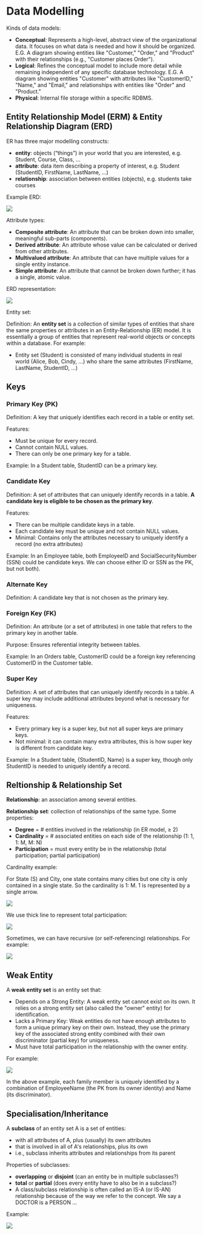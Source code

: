 # Data Modelling

Kinds of data models:
 - **Conceptual**: Represents a high-level, abstract view of the organizational data. It focuses on what data is needed and how it should be organized. E.G. A diagram showing entities like "Customer," "Order," and "Product" with their relationships (e.g., "Customer places Order").
 - **Logical**: Refines the conceptual model to include more detail while remaining independent of any specific database technology. E.G. A diagram showing entities "Customer" with attributes like "CustomerID," "Name," and "Email," and relationships with entities like "Order" and "Product."
 - **Physical**: Internal file storage within a specific RDBMS.

## Entity Relationship Model (ERM) & Entity Relationship Diagram (ERD)

ER has three major modelling constructs:
 - **entity**: objects (“things”) in your world that you are interested, e.g. Student, Course, Class, ...
 - **attribute**: data item describing a property of interest, e.g. Student (StudentID, FirstName, LastName, ...)
 - **relationship**: association between entities (objects), e.g. students take courses

 Example ERD:

 ![](https://github.com/Magistus-Ninaruru/PostgreSQL/blob/main/images/erd_example.png)

Attribute types:
 - **Composite attribute**: An attribute that can be broken down into smaller, meaningful sub-parts (components).
 - **Derived attribute**: An attribute whose value can be calculated or derived from other attributes.
 - **Multivalued attribute**: An attribute that can have multiple values for a single entity instance.
 - **Simple attribute**: An attribute that cannot be broken down further; it has a single, atomic value. 

ERD representation:

 ![](https://github.com/Magistus-Ninaruru/PostgreSQL/blob/main/images/attribute_type.png)

Entity set:

Definition: An **entity set** is a collection of similar types of entities that share the same properties or attributes in an Entity-Relationship (ER) model. It is essentially a group of entities that represent real-world objects or concepts within a database. For example:
 - Entity set (Student) is consisted of many individual students in real world (Alice, Bob, Cindy, ...) who share the same attributes (FirstName, LastName, StudentID, ...)

## Keys

### Primary Key (PK)

Definition: A key that uniquely identifies each record in a table or entity set.

Features:
 - Must be unique for every record.
 - Cannot contain NULL values.
 - There can only be one primary key for a table.

Example: In a Student table, StudentID can be a primary key.

### Candidate Key

Definition: A set of attributes that can uniquely identify records in a table. **A candidate key is eligible to be chosen as the primary key**.

Features:
 - There can be multiple candidate keys in a table.
 - Each candidate key must be unique and not contain NULL values.
 - Minimal: Contains only the attributes necessary to uniquely identify a record (no extra attributes)

Example: In an Employee table, both EmployeeID and SocialSecurityNumber (SSN) could be candidate keys. We can choose either ID or SSN as the PK, but not both).

### Alternate Key

Definition: A candidate key that is not chosen as the primary key.

### Foreign Key (FK)

Definition: An attribute (or a set of attributes) in one table that refers to the primary key in another table.

Purpose: Ensures referential integrity between tables.

Example: In an Orders table, CustomerID could be a foreign key referencing CustomerID in the Customer table.

### Super Key

Definition: A set of attributes that can uniquely identify records in a table. A super key may include additional attributes beyond what is necessary for uniqueness.

Features:
 - Every primary key is a super key, but not all super keys are primary keys.
 - Not minimal: it can contain many extra attributes, this is how super key is different from candidate key.

Example:
In a Student table, {StudentID, Name} is a super key, though only StudentID is needed to uniquely identify a record.

## Reltionship & Relationship Set

**Relationship**: an association among several entities.

**Relationship set**: collection of relationships of the same type. Some properties:
 - **Degree** = # entities involved in the relationship (in ER model, ≥ 2)
 - **Cardinality** = # associated entities on each side of the relationship (1: 1, 1: M, M: N)
 - **Participation** = must every entity be in the relationship (total participation; partial participation)

Cardinality example:

For State (S) and City, one state contains many cities but one city is only contained in a single state. So the cardinality is 1: M. 1 is represented by a single arrow.

![](https://github.com/Magistus-Ninaruru/PostgreSQL/blob/main/images/cardinality_example.png)

We use thick line to represent total participation:

![](https://github.com/Magistus-Ninaruru/PostgreSQL/blob/main/images/relationship_participation.png)

Sometimes, we can have recursive (or self-referencing) relationships. For example:

![](https://github.com/Magistus-Ninaruru/PostgreSQL/blob/main/images/self-referencing.png)

## Weak Entity

A **weak entity set** is an entity set that:
 - Depends on a Strong Entity: A weak entity set cannot exist on its own. It relies on a strong entity set (also called the "owner" entity) for identification.
 - Lacks a Primary Key: Weak entities do not have enough attributes to form a unique primary key on their own. Instead, they use the primary key of the associated strong entity combined with their own discriminator (partial key) for uniqueness.
 - Must have total participation in the relationship with the owner entity.

For example:

![](https://github.com/Magistus-Ninaruru/PostgreSQL/blob/main/images/weak_entity.png)

In the above example, each family member is uniquely identified by a combination of EmployeeName (the PK from its owner identity) and Name (its discriminator).

## Specialisation/Inheritance

A **subclass** of an entity set A is a set of entities:
 - with all attributes of A, plus (usually) its own attributes
 - that is involved in all of A's relationships, plus its own
 - i.e., subclass inherits attributes and relationships from its parent

Properties of subclasses:
 - **overlapping** or **disjoint** (can an entity be in multiple subclasses?)
 - **total** or **partial** (does every entity have to also be in a subclass?)
 - A class/subclass relationship is often called an IS-A (or IS-AN) relationship because of the way we refer to the concept. We say a DOCTOR is a PERSON ...

Example:

![](https://github.com/Magistus-Ninaruru/PostgreSQL/blob/main/images/subclass.png)


































































































 
